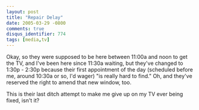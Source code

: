 ```yaml
---
layout: post
title: "Repair Delay"
date: 2005-03-29 -0800
comments: true
disqus_identifier: 774
tags: [media,tv]
---
```

Okay, so they were supposed to be here between 11:00a and noon to get
the TV, and I've been here since 11:30a waiting, but they've changed to
1:30p - 2:30p because their first appointment of the day (scheduled
before me, around 10:30a or so, I'd wager) "is really hard to find." Oh,
and they've reserved the right to amend that new window, too.

 This is their last ditch attempt to make me give up on my TV ever being
fixed, isn't it?
